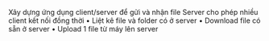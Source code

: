 Xây dựng ứng dụng client/server để gửi và nhận file
Server cho phép nhiều client kết nối đồng thời
•	Liệt kê file và folder có ở server
•	Download  file có sẵn ở server
•	Upload 1 file từ máy lên server
